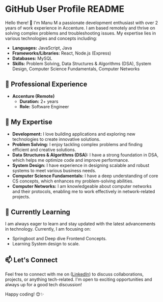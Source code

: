 # GitHub User Profile README

Hello there! 👋 I'm Manu M a passionate development enthusiast with over 2 years of work experience in Accenture. I am based remotely and thrive on solving complex problems and troubleshooting issues. My expertise lies in various technologies and concepts including:

- **Languages:** JavaScript, Java
- **Frameworks/Libraries:** React, Node.js (Express)
- **Databases:** MySQL
- **Skills:** Problem Solving, Data Structures & Algorithms (DSA), System Design, Computer Science Fundamentals, Computer Networks

## 💼 Professional Experience

- **Accenture (Remote)**
  - **Duration:** 2+ years
  - **Role:** Software Engineer

## 🚀 My Expertise

- **Development:** I love building applications and exploring new technologies to create innovative solutions.
- **Problem Solving:** I enjoy tackling complex problems and finding efficient and creative solutions.
- **Data Structures & Algorithms (DSA):** I have a strong foundation in DSA, which helps me optimize code and improve performance.
- **System Design:** I have experience in designing scalable and robust systems to meet various business needs.
- **Computer Science Fundamentals:** I have a deep understanding of core CS concepts, which enhances my problem-solving abilities.
- **Computer Networks:** I am knowledgeable about computer networks and their protocols, enabling me to work effectively in network-related projects.

## 🌱 Currently Learning

I am always eager to learn and stay updated with the latest advancements in technology. Currently, I am focusing on:

- Springboot and Deep dive Frontend Concepts.
- Learning System design to scale.

## 📫 Let's Connect

Feel free to connect with me on ([LinkedIn](https://www.linkedin.com/in/profile-manu-m/)) to discuss collaborations, projects, or anything tech-related. I'm open to exciting opportunities and always up for a good tech discussion!

Happy coding! 😊✨
